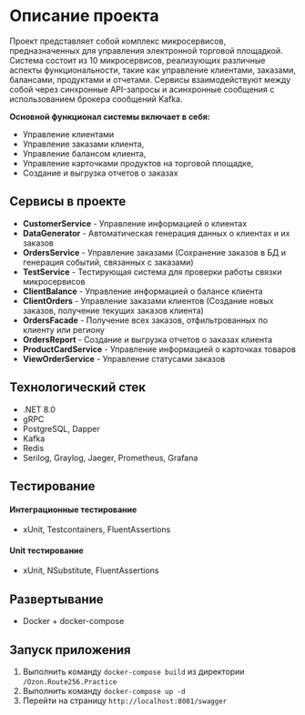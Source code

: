 # Описание проекта

Проект представляет собой комплекс микросервисов, предназначенных для управления электронной торговой площадкой. 
Система состоит из 10 микросервисов, реализующих различные аспекты функциональности, 
такие как управление клиентами, заказами, балансами, продуктами и отчетами.
Сервисы взаимодействуют между собой через синхронные API-запросы и асинхронные сообщения с использованием брокера сообщений Kafka. 

**Основной функционал системы включает в себя:**
- Управление клиентами
- Управление заказами клиента,
- Управление балансом клиента,
- Управление карточками продуктов на торговой площадке,
- Создание и выгрузка отчетов о заказах

## Сервисы в проекте
- **CustomerService** - Управление информацией о клиентах
- **DataGenerator** - Автоматическая генерация данных о клиентах и их заказов
- **OrdersService** - Управление заказами (Сохранение заказов в БД и генерация событий, связанных с заказами)
- **TestService** - Тестирующая система для проверки работы связки микросервисов
- **ClientBalance** - Управление информацией о балансе клиента
- **ClientOrders** - Управление заказами клиентов (Создание новых заказов, получение текущих заказов клиента)
- **OrdersFacade** - Получение всех заказов, отфильтрованных по клиенту или региону
- **OrdersReport** - Создание и выгрузка отчетов о заказах клиента
- **ProductCardService** - Управление информацией о карточках товаров
- **ViewOrderService** - Управление статусами заказов

## Технологический стек

- .NET 8.0
- gRPC
- PostgreSQL, Dapper
- Kafka
- Redis
- Serilog, Graylog, Jaeger, Prometheus, Grafana

## Тестирование

#### Интеграционные тестирование
- xUnit, Testcontainers, FluentAssertions

#### Unit тестирование
- xUnit, NSubstitute, FluentAssertions

## Развертывание
- Docker + docker-compose

## Запуск приложения

1. Выполнить команду `docker-compose build` из директории `/Ozon.Route256.Practice`
2. Выполнить команду `docker-compose up -d`
3. Перейти на страницу `http://localhost:8081/swagger`
